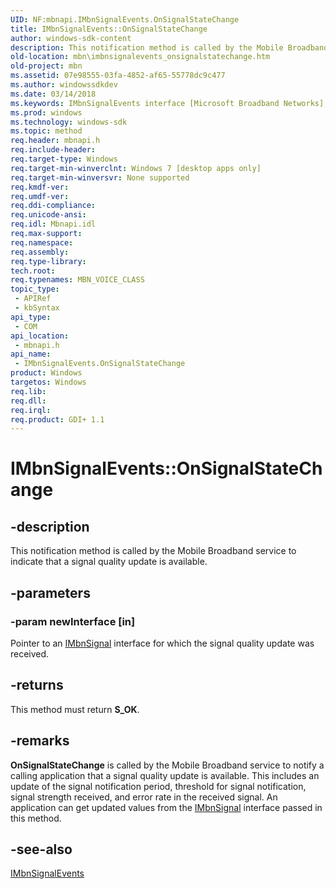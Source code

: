 ```yaml
---
UID: NF:mbnapi.IMbnSignalEvents.OnSignalStateChange
title: IMbnSignalEvents::OnSignalStateChange
author: windows-sdk-content
description: This notification method is called by the Mobile Broadband service to indicate that a signal quality update is available.
old-location: mbn\imbnsignalevents_onsignalstatechange.htm
old-project: mbn
ms.assetid: 07e98555-03fa-4852-af65-55778dc9c477
ms.author: windowssdkdev
ms.date: 03/14/2018
ms.keywords: IMbnSignalEvents interface [Microsoft Broadband Networks],OnSignalStateChange method, IMbnSignalEvents.OnSignalStateChange, IMbnSignalEvents::OnSignalStateChange, OnSignalStateChange, OnSignalStateChange method [Microsoft Broadband Networks], OnSignalStateChange method [Microsoft Broadband Networks],IMbnSignalEvents interface, mbn.imbnsignalevents_onsignalstatechange, mbnapi/IMbnSignalEvents::OnSignalStateChange
ms.prod: windows
ms.technology: windows-sdk
ms.topic: method
req.header: mbnapi.h
req.include-header: 
req.target-type: Windows
req.target-min-winverclnt: Windows 7 [desktop apps only]
req.target-min-winversvr: None supported
req.kmdf-ver: 
req.umdf-ver: 
req.ddi-compliance: 
req.unicode-ansi: 
req.idl: Mbnapi.idl
req.max-support: 
req.namespace: 
req.assembly: 
req.type-library: 
tech.root: 
req.typenames: MBN_VOICE_CLASS
topic_type:
 - APIRef
 - kbSyntax
api_type:
 - COM
api_location:
 - mbnapi.h
api_name:
 - IMbnSignalEvents.OnSignalStateChange
product: Windows
targetos: Windows
req.lib: 
req.dll: 
req.irql: 
req.product: GDI+ 1.1
---
```


# IMbnSignalEvents::OnSignalStateChange


## -description


This notification method is called by the Mobile Broadband service to indicate that a signal quality update is available.


## -parameters




### -param newInterface [in]

Pointer to an <a href="https://msdn.microsoft.com/2b60d078-ccbd-4cc5-addf-e6e95832b3a1">IMbnSignal</a> interface  for which the signal quality update was received.


## -returns



This method must return <b>S_OK</b>.




## -remarks



<b>OnSignalStateChange</b> is called by the Mobile Broadband service to notify a calling application that a signal quality update is available.  This includes an update of the signal notification period, threshold for signal notification, signal strength received, and error rate in the received signal. 
An application can get updated values from the <a href="https://msdn.microsoft.com/2b60d078-ccbd-4cc5-addf-e6e95832b3a1">IMbnSignal</a> interface passed in this method.





## -see-also




<a href="https://msdn.microsoft.com/9e52168a-c6f9-4154-b8b9-8ae6cb771d46">IMbnSignalEvents</a>
 

 

